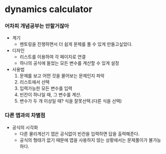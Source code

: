 # dynamics calculator
### 어차피 개념공부는 안할거잖아

- 계기
  - 멘토링을 진행하면서 더 쉽게 문제를 풀 수 있게 만들고싶었다.
- 디자인
  - 리스트를 이용하여 각 페이지로 연결
  - 하나의 공식에 들었는 모든 변수를 계산할 수 있게 설정
- 사용법
  1. 문제를 보고 어떤 것을 물어보는 문제인지 파악
  2. 리스트에서 선택
  3. 입력가능한 모든 변수를 입력
  4. 빈칸이 하나일 때, 그 변수를 계산.
  5. 변수가 두 개 이상일 때? 식을 잘못선택.(다른 식을 선택)

### 다른 앱과의 차별점
- 공식의 시각화
  - 다른 물리계산기 앱은 공식없이 빈칸을 입력하면 답을 출력해준다.
  - 공식의 형태가 없기 때문에 앱을 사용하지 않는 상황에서는 문제풀이가 불가능하다.

